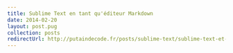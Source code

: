```yaml
---
title: Sublime Text en tant qu'éditeur Markdown
date: 2014-02-20
layout: post.pug
collection: posts
redirectUrl: http://putaindecode.fr/posts/sublime-text/sublime-text-et-markdown/
---
```

